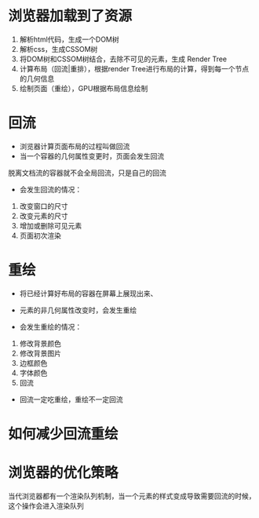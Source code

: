 # 浏览器加载到了资源
1. 解析html代码，生成一个DOM树
2. 解析css，生成CSSOM树
3. 将DOM树和CSSOM树结合，去除不可见的元素，生成 Render Tree
4. 计算布局（回流|重排），根据render Tree进行布局的计算，得到每一个节点的几何信息
5. 绘制页面（重绘），GPU根据布局信息绘制

# 回流
- 浏览器计算页面布局的过程叫做回流
- 当一个容器的几何属性变更时，页面会发生回流

脱离文档流的容器就不会全局回流，只是自己的回流

- 会发生回流的情况：
1. 改变窗口的尺寸
2. 改变元素的尺寸
3. 增加或删除可见元素
4. 页面初次渲染

# 重绘
- 将已经计算好布局的容器在屏幕上展现出来、
- 元素的非几何属性改变时，会发生重绘

- 会发生重绘的情况：
1. 修改背景颜色
2. 修改背景图片
3. 边框颜色
4. 字体颜色
5. 回流

- 回流一定吃重绘，重绘不一定回流

# 如何减少回流重绘


# 浏览器的优化策略
当代浏览器都有一个渲染队列机制，当一个元素的样式变成导致需要回流的时候，这个操作会进入渲染队列